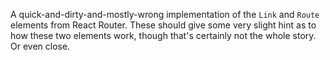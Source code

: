 A quick-and-dirty-and-mostly-wrong implementation of the `Link` and
`Route` elements from React Router. These should give some very slight
hint as to how these two elements work, though that's certainly not
the whole story. Or even close.
